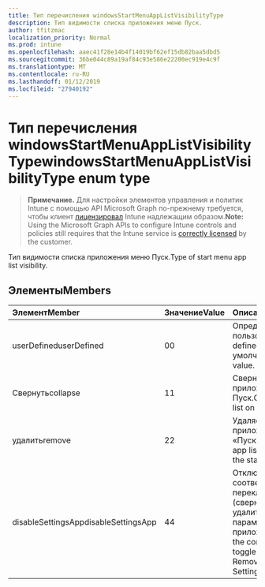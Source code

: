 ```yaml
---
title: Тип перечисления windowsStartMenuAppListVisibilityType
description: Тип видимости списка приложения меню Пуск.
author: tfitzmac
localization_priority: Normal
ms.prod: intune
ms.openlocfilehash: aaec41f28e14b4f14019bf62ef15db82baa5dbd5
ms.sourcegitcommit: 36be044c89a19af84c93e586e22200ec919e4c9f
ms.translationtype: MT
ms.contentlocale: ru-RU
ms.lasthandoff: 01/12/2019
ms.locfileid: "27940192"
---
```

# <a name="windowsstartmenuapplistvisibilitytype-enum-type"></a><span data-ttu-id="25529-103">Тип перечисления windowsStartMenuAppListVisibilityType</span><span class="sxs-lookup"><span data-stu-id="25529-103">windowsStartMenuAppListVisibilityType enum type</span></span>

> <span data-ttu-id="25529-104">**Примечание.** Для настройки элементов управления и политик Intune с помощью API Microsoft Graph по-прежнему требуется, чтобы клиент [лицензировал](https://go.microsoft.com/fwlink/?linkid=839381) Intune надлежащим образом.</span><span class="sxs-lookup"><span data-stu-id="25529-104">**Note:** Using the Microsoft Graph APIs to configure Intune controls and policies still requires that the Intune service is [correctly licensed](https://go.microsoft.com/fwlink/?linkid=839381) by the customer.</span></span>

<span data-ttu-id="25529-105">Тип видимости списка приложения меню Пуск.</span><span class="sxs-lookup"><span data-stu-id="25529-105">Type of start menu app list visibility.</span></span>
## <a name="members"></a><span data-ttu-id="25529-106">Элементы</span><span class="sxs-lookup"><span data-stu-id="25529-106">Members</span></span>
|<span data-ttu-id="25529-107">Элемент</span><span class="sxs-lookup"><span data-stu-id="25529-107">Member</span></span>|<span data-ttu-id="25529-108">Значение</span><span class="sxs-lookup"><span data-stu-id="25529-108">Value</span></span>|<span data-ttu-id="25529-109">Описание</span><span class="sxs-lookup"><span data-stu-id="25529-109">Description</span></span>|
|:---|:---|:---|
|<span data-ttu-id="25529-110">userDefined</span><span class="sxs-lookup"><span data-stu-id="25529-110">userDefined</span></span>|<span data-ttu-id="25529-111">0</span><span class="sxs-lookup"><span data-stu-id="25529-111">0</span></span>|<span data-ttu-id="25529-112">Определенные пользователем.</span><span class="sxs-lookup"><span data-stu-id="25529-112">User defined.</span></span> <span data-ttu-id="25529-113">Значение по умолчанию.</span><span class="sxs-lookup"><span data-stu-id="25529-113">Default value.</span></span>|
|<span data-ttu-id="25529-114">Свернуть</span><span class="sxs-lookup"><span data-stu-id="25529-114">collapse</span></span>|<span data-ttu-id="25529-115">1</span><span class="sxs-lookup"><span data-stu-id="25529-115">1</span></span>|<span data-ttu-id="25529-116">Сверните список приложения в меню Пуск.</span><span class="sxs-lookup"><span data-stu-id="25529-116">Collapse the app list on the start menu.</span></span>|
|<span data-ttu-id="25529-117">удалить</span><span class="sxs-lookup"><span data-stu-id="25529-117">remove</span></span>|<span data-ttu-id="25529-118">2</span><span class="sxs-lookup"><span data-stu-id="25529-118">2</span></span>|<span data-ttu-id="25529-119">Удаляет список приложения из меню «Пуск».</span><span class="sxs-lookup"><span data-stu-id="25529-119">Removes the app list entirely from the start menu.</span></span>|
|<span data-ttu-id="25529-120">disableSettingsApp</span><span class="sxs-lookup"><span data-stu-id="25529-120">disableSettingsApp</span></span>|<span data-ttu-id="25529-121">4</span><span class="sxs-lookup"><span data-stu-id="25529-121">4</span></span>|<span data-ttu-id="25529-122">Отключает соответствующий переключателя (свернуть или удалить) в окне параметров приложения.</span><span class="sxs-lookup"><span data-stu-id="25529-122">Disables the corresponding toggle (Collapse or Remove) in the Settings app.</span></span>|



